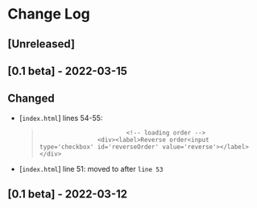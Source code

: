 # Change Log 
## [Unreleased]

## [0.1 beta] - 2022-03-15
## Changed
- [`index.html`] lines 54-55:  
  >```
  > 						<!-- loading order -->
  >					<div><label>Reverse order<input type='checkbox' id='reverseOrder' value='reverse'></label></div>
  >```

- [`index.html`] line 51: moved to after `line 53`

## [0.1 beta] - 2022-03-12
